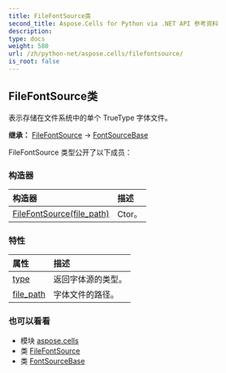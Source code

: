 ```yaml
---
title: FileFontSource类
second_title: Aspose.Cells for Python via .NET API 参考资料
description:
type: docs
weight: 580
url: /zh/python-net/aspose.cells/filefontsource/
is_root: false
---
```

## FileFontSource类
表示存储在文件系统中的单个 TrueType 字体文件。



**继承：** [FileFontSource](/cells/python-net/aspose.cells/filefontsource) → 
[FontSourceBase](/cells/zh/python-net/aspose.cells/fontsourcebase)



FileFontSource 类型公开了以下成员：

### 构造器
|构造器|描述|
| :- | :- |
| [FileFontSource(file_path)](/cells/zh/python-net/aspose.cells/filefontsource/__init__/#str) | Ctor。|


### 特性
|属性|描述|
| :- | :- |
| [type](/cells/zh/python-net/aspose.cells/filefontsource/type) |返回字体源的类型。|
| [file_path](/cells/zh/python-net/aspose.cells/filefontsource/file_path) |字体文件的路径。|



### 也可以看看
* 模块 [aspose.cells](..)
* 类 [FileFontSource](/cells/zh/python-net/aspose.cells/filefontsource)
* 类 [FontSourceBase](/cells/zh/python-net/aspose.cells/fontsourcebase)
